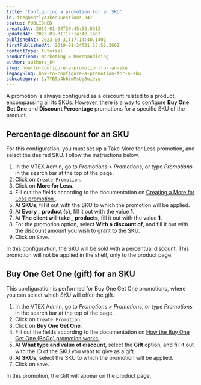 ```yaml
---
title: 'Configuring a promotion for an SKU'
id: frequentlyAskedQuestions_347
status: PUBLISHED
createdAt: 2019-01-24T20:45:52.891Z
updatedAt: 2023-03-31T17:14:40.140Z
publishedAt: 2023-03-31T17:14:40.140Z
firstPublishedAt: 2019-01-24T21:53:56.366Z
contentType: tutorial
productTeam: Marketing & Merchandising
author: authors_84
slug: how-to-configure-a-promotion-for-an-sku
legacySlug: how-to-configure-a-promotion-for-a-sku
subcategory: 1yTYB5p4b6iwMsUg8uieyq
---
```


A promotion is always configured as a discount related to a product, encompassing all its SKUs. However, there is a way to configure **Buy One Get One** and **Discount Percentage** promotions for a specific SKU of the product.

## Percentage discount for an SKU

For this configuration, you must set up a Take More for Less promotion, and select the desired SKU. Follow the instructions below.

1. In the VTEX Admin, go to *Promotions > Promotions*, or type *Promotions* in the search bar at the top of the page.
2. Click on `Create Promotion`.
3. Click on **More for Less**.
4. Fill out the fields according to the documentation on [Creating a More for Less promotion
](https://help.vtex.com/en/tutorial/creating-a-more-for-less-promotion--tutorials_325 "Creating a More for Less promotion").
5. At **SKUs**, fill it out with the SKU to which the promotion will be applied.
6. At **Every _ product (s)**, fill it out with the value **1**.
7. At **The client will take _ products**, fill it out with the value **1**.
8. For the promotion option, select **With a discount of**, and fill it out with the discount amount you wish to grant to the SKU.
9. Click on `Save`.

In this configuration, the SKU will be sold with a percentual discount. This promotion will not be applied in the shelf, only to the product page.

## Buy One Get One (gift) for an SKU

This configuration is performed for Buy One Get One promotions, where you can select which SKU will offer the gift.

1. In the VTEX Admin, go to *Promotions > Promotions*, or type *Promotions* in the search bar at the top of the page.
2. Click on `Create Promotion`.
3. Click on **Buy One Get One**.
4. Fill out the fields according to the documentation on [How the Buy One Get One (BoGo) promotion works
](http://help.vtex.com/tutorial/como-criar-promocoes/ "How the Buy One Get One (BoGo) promotion works").
5. At **What type and value of discount**, select the **Gift** option, and fill it out with the ID of the SKU you want to give as a gift.
6. At **SKUs**, select the SKU to which the promotion will be applied.
7. Click on `Save`.

In this promotion, the Gift will appear on the product page.

